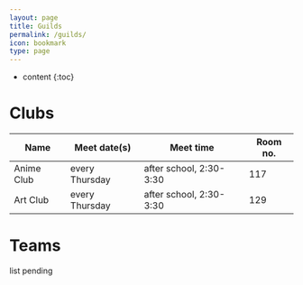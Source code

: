```yaml
---
layout: page
title: Guilds
permalink: /guilds/
icon: bookmark
type: page
---
```


* content
{:toc}

# Clubs

Name | Meet date(s) | Meet time | Room no.
-----|--------------|-----------|---------
Anime Club | every Thursday | after school, 2:30-3:30 | 117
Art Club | every Thursday | after school, 2:30-3:30 | 129



# Teams
list pending

